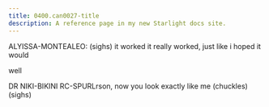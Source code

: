 ```yaml
---
title: 0400.can0027-title
description: A reference page in my new Starlight docs site.
---
```


ALYISSA-MONTEALEO: (sighs) it worked
 it really worked, just like i hoped it would
 
well


 DR
 NIKI-BIKINI RC-SPURLrson, now you look exactly like me
 (chuckles) (sighs) 
